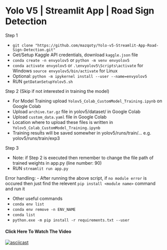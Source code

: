 # Yolo V5 | Streamlit App | Road Sign Detection

Step 1

- `git clone "https://github.com/mazqoty/Yolo-v5-Streamlit-App-Road-Sign-Detection.git"`
- Get/Setup Kaggle API credentials, download `kaggle.json` file
- `conda create -n envyolov5` or `python -m venv envyolov5`
- `conda activate envyolov5` or `.\envyolov5\Scripts\activate` for Windows `source envyolov5/bin/activate` for Linux
- Optional: `python -m ipykernel install --user --name=envyolov5`
- RUN `getDatanSetupYolov5.sh`

Step 2 (Skip if not interested in training the model)

- For Model Training upload `Yolov5_Colab_CustomModel_Training.ipynb` on Google Colab
- Upload `archive.tar.gz` file in yolov5/dataset/ in Google Colab
- Upload `custom_data.yaml` file in Google Colab
- Location where to upload these files is written in `Yolov5_Colab_CustomModel_Training.ipynb`
- Training results will be saved somewher in yolov5/runs/train/... e.g. yolov5/runs/train/exp3

Step 3
    
- Note: if Step 2 is executed then remember to change the file path of trained weights in app.py (line number: 90)
- RUN `streamlit run app.py`

Error handling: 
    - After running the above script,  if `no module error` is occured then just find the relevent `pip install <module name>` command and run it
- Other useful commands
- `conda env list`
- `conda env remove -n ENV_NAME`
- `conda list`
- `python.exe -m pip install -r requirements.txt --user`

#### Click Here To Watch The Video
[![asciicast](https://i.imgur.com/wv8sS6z.jpg)](https://youtu.be/wrinayRJMbk)